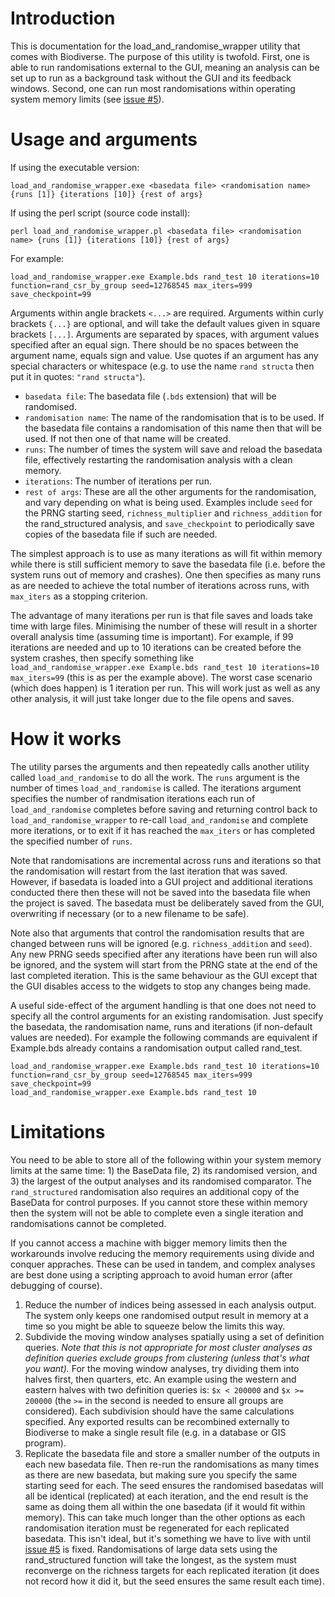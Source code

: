 


# Introduction #

This is documentation for the load\_and\_randomise\_wrapper utility that comes with Biodiverse.  The purpose of this utility is twofold.  First, one is able to run randomisations external to the GUI, meaning an analysis can be set up to run as a background task without the GUI and its feedback windows.  Second, one can run most  randomisations within operating system memory limits (see [issue #5](https://code.google.com/p/biodiverse/issues/detail?id=#5)).

# Usage and arguments #

If using the executable version:
```
load_and_randomise_wrapper.exe <basedata file> <randomisation name> {runs [1]} {iterations [10]} {rest of args}
```

If using the perl script (source code install):
```
perl load_and_randomise_wrapper.pl <basedata file> <randomisation name> {runs [1]} {iterations [10]} {rest of args}
```

For example:
```
load_and_randomise_wrapper.exe Example.bds rand_test 10 iterations=10 function=rand_csr_by_group seed=12768545 max_iters=999 save_checkpoint=99
```

Arguments within angle brackets `<...>` are required.  Arguments within curly brackets `{...}` are optional, and will take the default values given in square brackets `[...]`.  Arguments are separated by spaces, with argument values specified after an equal sign.  There should be no spaces between the argument name, equals sign and value.  Use quotes if an argument has any special characters or whitespace (e.g. to use the name `rand structa` then put it in quotes: `"rand structa"`).

  * `basedata file`:  The basedata file (`.bds` extension) that will be randomised.
  * `randomisation name`:  The name of the randomisation that is to be used.  If the basedata file contains a randomisation of this name then that will be used.  If not then one of that name will be created.
  * `runs`:  The number of times the system will save and reload the basedata file, effectively restarting the randomisation analysis with a clean memory.
  * `iterations`:  The number of iterations per run.
  * `rest of args`:  These are all the other arguments for the randomisation, and vary depending on what is being used.  Examples include `seed` for the PRNG starting seed, `richness_multiplier` and `richness_addition` for the rand\_structured analysis, and `save_checkpoint` to periodically save copies of the basedata file if such are needed.


The simplest approach is to use as many iterations as will fit within memory while there is still sufficient memory to save the basedata file (i.e. before the system runs out of memory and crashes).  One then specifies as many runs as are needed to achieve the total number of iterations across runs, with `max_iters` as a stopping criterion.

The advantage of many iterations per run is that file saves and loads take time with large files.  Minimising the number of these will result in a shorter overall analysis time (assuming time is important).  For example, if 99 iterations are needed and up to 10 iterations can be created before the system crashes, then specify something like `load_and_randomise_wrapper.exe Example.bds rand_test 10 iterations=10 max_iters=99` (this is as per the example above).  The worst case scenario (which does happen) is 1 iteration per run.  This will work just as well as any other analysis, it will just take longer due to the file opens and saves.

# How it works #

The utility parses the arguments and then repeatedly calls another utility called `load_and_randomise` to do all the work.  The `runs` argument is the number of times `load_and_randomise` is called.  The iterations argument specifies the number of randmisation iterations each run of `load_and_randomise` completes before saving and returning control back to `load_and_randomise_wrapper` to re-call `load_and_randomise` and complete more iterations, or to exit if it has reached the `max_iters` or has completed the specified number of `runs`.


Note that randomisations are incremental across runs and iterations so that the randomisation will restart from the last iteration that was saved.  However, if basedata is loaded into a GUI project and additional iterations conducted there then these will not be saved into the basedata file when the project is saved.  The basedata must be deliberately saved from the GUI, overwriting if necessary (or to a new filename to be safe).

Note also that arguments that control the randomisation results that are changed between runs will be ignored (e.g. `richness_addition` and `seed`).  Any new PRNG seeds specified after any iterations have been run will also be ignored, and the system will start from the PRNG state at the end of the last completed iteration.  This is the same behaviour as the GUI except that the GUI disables access to the widgets to stop any changes being made.

A useful side-effect of the argument handling is that one does not need to specify all the control arguments for an existing randomisation.  Just specify the basedata, the randomisation name, runs and iterations (if non-default values are needed).  For example the following commands are equivalent if Example.bds already contains a randomisation output called rand\_test.
```
load_and_randomise_wrapper.exe Example.bds rand_test 10 iterations=10 function=rand_csr_by_group seed=12768545 max_iters=999 save_checkpoint=99
load_and_randomise_wrapper.exe Example.bds rand_test 10
```

# Limitations #

You need to be able to store all of the following within your system memory limits at the same time:  1) the BaseData file, 2) its randomised version, and 3) the largest of the output analyses and its randomised comparator.  The `rand_structured` randomisation also requires an additional copy of the BaseData for control purposes.  If you cannot store these within memory then the system will not be able to complete even a single iteration and randomisations cannot be completed.

If you cannot access a machine with bigger memory limits then the workarounds involve reducing the memory requirements using divide and conquer appraches.  These can be used in tandem, and complex analyses are best done using a scripting approach to avoid human error (after debugging of course).

  1. Reduce the number of indices being assessed in each analysis output.  The system only keeps one randomised output result in memory at a time so you might be able to squeeze below the limits this way.
  1. Subdivide the moving window analyses spatially using a set of definition queries.  _Note that this is not appropriate for most cluster analyses as definition queries exclude groups from clustering (unless that's what you want)._  For the moving window analyses, try dividing them into halves first, then quarters, etc.  An example using the western and eastern halves with two definition queries is:  `$x < 200000` and `$x >= 200000` (the `>=` in the second is needed to ensure all groups are considered).  Each subdivision should have the same calculations specified.  Any exported results can be recombined externally to Biodiverse to make a single result file (e.g. in a database or GIS program).
  1. Replicate the basedata file and store a smaller number of the outputs in each new basedata file.  Then re-run the randomisations as many times as there are new basedata, but making sure you specify the same starting seed for each.  The seed ensures the randomised basedatas will all be identical (replicated) at each iteration, and the end result is the same as doing them all within the one basedata (if it would fit within memory).  This can take much longer than the other options as each randomisation iteration must be regenerated for each replicated basedata.  This isn't ideal, but it's something we have to live with until [issue #5](https://code.google.com/p/biodiverse/issues/detail?id=#5) is fixed.  Randomisations of large data sets using the rand\_structured function will take the longest, as the system must reconverge on the richness targets for each replicated iteration (it does not record how it did it, but the seed ensures the same result each time).